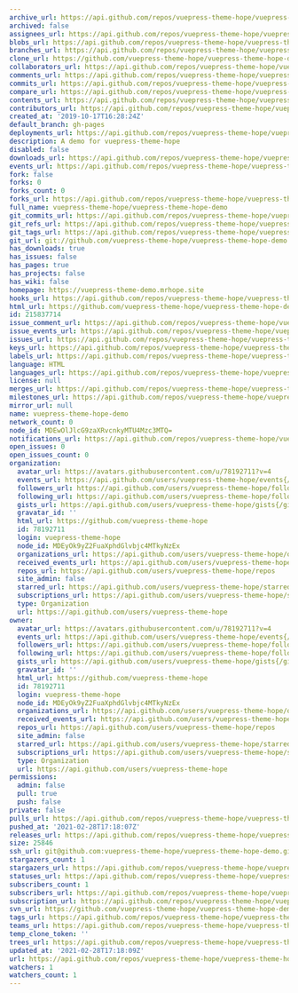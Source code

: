 ```yaml
---
archive_url: https://api.github.com/repos/vuepress-theme-hope/vuepress-theme-hope-demo/{archive_format}{/ref}
archived: false
assignees_url: https://api.github.com/repos/vuepress-theme-hope/vuepress-theme-hope-demo/assignees{/user}
blobs_url: https://api.github.com/repos/vuepress-theme-hope/vuepress-theme-hope-demo/git/blobs{/sha}
branches_url: https://api.github.com/repos/vuepress-theme-hope/vuepress-theme-hope-demo/branches{/branch}
clone_url: https://github.com/vuepress-theme-hope/vuepress-theme-hope-demo.git
collaborators_url: https://api.github.com/repos/vuepress-theme-hope/vuepress-theme-hope-demo/collaborators{/collaborator}
comments_url: https://api.github.com/repos/vuepress-theme-hope/vuepress-theme-hope-demo/comments{/number}
commits_url: https://api.github.com/repos/vuepress-theme-hope/vuepress-theme-hope-demo/commits{/sha}
compare_url: https://api.github.com/repos/vuepress-theme-hope/vuepress-theme-hope-demo/compare/{base}...{head}
contents_url: https://api.github.com/repos/vuepress-theme-hope/vuepress-theme-hope-demo/contents/{+path}
contributors_url: https://api.github.com/repos/vuepress-theme-hope/vuepress-theme-hope-demo/contributors
created_at: '2019-10-17T16:28:24Z'
default_branch: gh-pages
deployments_url: https://api.github.com/repos/vuepress-theme-hope/vuepress-theme-hope-demo/deployments
description: A demo for vuepress-theme-hope
disabled: false
downloads_url: https://api.github.com/repos/vuepress-theme-hope/vuepress-theme-hope-demo/downloads
events_url: https://api.github.com/repos/vuepress-theme-hope/vuepress-theme-hope-demo/events
fork: false
forks: 0
forks_count: 0
forks_url: https://api.github.com/repos/vuepress-theme-hope/vuepress-theme-hope-demo/forks
full_name: vuepress-theme-hope/vuepress-theme-hope-demo
git_commits_url: https://api.github.com/repos/vuepress-theme-hope/vuepress-theme-hope-demo/git/commits{/sha}
git_refs_url: https://api.github.com/repos/vuepress-theme-hope/vuepress-theme-hope-demo/git/refs{/sha}
git_tags_url: https://api.github.com/repos/vuepress-theme-hope/vuepress-theme-hope-demo/git/tags{/sha}
git_url: git://github.com/vuepress-theme-hope/vuepress-theme-hope-demo.git
has_downloads: true
has_issues: false
has_pages: true
has_projects: false
has_wiki: false
homepage: https://vuepress-theme-demo.mrhope.site
hooks_url: https://api.github.com/repos/vuepress-theme-hope/vuepress-theme-hope-demo/hooks
html_url: https://github.com/vuepress-theme-hope/vuepress-theme-hope-demo
id: 215837714
issue_comment_url: https://api.github.com/repos/vuepress-theme-hope/vuepress-theme-hope-demo/issues/comments{/number}
issue_events_url: https://api.github.com/repos/vuepress-theme-hope/vuepress-theme-hope-demo/issues/events{/number}
issues_url: https://api.github.com/repos/vuepress-theme-hope/vuepress-theme-hope-demo/issues{/number}
keys_url: https://api.github.com/repos/vuepress-theme-hope/vuepress-theme-hope-demo/keys{/key_id}
labels_url: https://api.github.com/repos/vuepress-theme-hope/vuepress-theme-hope-demo/labels{/name}
language: HTML
languages_url: https://api.github.com/repos/vuepress-theme-hope/vuepress-theme-hope-demo/languages
license: null
merges_url: https://api.github.com/repos/vuepress-theme-hope/vuepress-theme-hope-demo/merges
milestones_url: https://api.github.com/repos/vuepress-theme-hope/vuepress-theme-hope-demo/milestones{/number}
mirror_url: null
name: vuepress-theme-hope-demo
network_count: 0
node_id: MDEwOlJlcG9zaXRvcnkyMTU4Mzc3MTQ=
notifications_url: https://api.github.com/repos/vuepress-theme-hope/vuepress-theme-hope-demo/notifications{?since,all,participating}
open_issues: 0
open_issues_count: 0
organization:
  avatar_url: https://avatars.githubusercontent.com/u/78192711?v=4
  events_url: https://api.github.com/users/vuepress-theme-hope/events{/privacy}
  followers_url: https://api.github.com/users/vuepress-theme-hope/followers
  following_url: https://api.github.com/users/vuepress-theme-hope/following{/other_user}
  gists_url: https://api.github.com/users/vuepress-theme-hope/gists{/gist_id}
  gravatar_id: ''
  html_url: https://github.com/vuepress-theme-hope
  id: 78192711
  login: vuepress-theme-hope
  node_id: MDEyOk9yZ2FuaXphdGlvbjc4MTkyNzEx
  organizations_url: https://api.github.com/users/vuepress-theme-hope/orgs
  received_events_url: https://api.github.com/users/vuepress-theme-hope/received_events
  repos_url: https://api.github.com/users/vuepress-theme-hope/repos
  site_admin: false
  starred_url: https://api.github.com/users/vuepress-theme-hope/starred{/owner}{/repo}
  subscriptions_url: https://api.github.com/users/vuepress-theme-hope/subscriptions
  type: Organization
  url: https://api.github.com/users/vuepress-theme-hope
owner:
  avatar_url: https://avatars.githubusercontent.com/u/78192711?v=4
  events_url: https://api.github.com/users/vuepress-theme-hope/events{/privacy}
  followers_url: https://api.github.com/users/vuepress-theme-hope/followers
  following_url: https://api.github.com/users/vuepress-theme-hope/following{/other_user}
  gists_url: https://api.github.com/users/vuepress-theme-hope/gists{/gist_id}
  gravatar_id: ''
  html_url: https://github.com/vuepress-theme-hope
  id: 78192711
  login: vuepress-theme-hope
  node_id: MDEyOk9yZ2FuaXphdGlvbjc4MTkyNzEx
  organizations_url: https://api.github.com/users/vuepress-theme-hope/orgs
  received_events_url: https://api.github.com/users/vuepress-theme-hope/received_events
  repos_url: https://api.github.com/users/vuepress-theme-hope/repos
  site_admin: false
  starred_url: https://api.github.com/users/vuepress-theme-hope/starred{/owner}{/repo}
  subscriptions_url: https://api.github.com/users/vuepress-theme-hope/subscriptions
  type: Organization
  url: https://api.github.com/users/vuepress-theme-hope
permissions:
  admin: false
  pull: true
  push: false
private: false
pulls_url: https://api.github.com/repos/vuepress-theme-hope/vuepress-theme-hope-demo/pulls{/number}
pushed_at: '2021-02-28T17:18:07Z'
releases_url: https://api.github.com/repos/vuepress-theme-hope/vuepress-theme-hope-demo/releases{/id}
size: 25846
ssh_url: git@github.com:vuepress-theme-hope/vuepress-theme-hope-demo.git
stargazers_count: 1
stargazers_url: https://api.github.com/repos/vuepress-theme-hope/vuepress-theme-hope-demo/stargazers
statuses_url: https://api.github.com/repos/vuepress-theme-hope/vuepress-theme-hope-demo/statuses/{sha}
subscribers_count: 1
subscribers_url: https://api.github.com/repos/vuepress-theme-hope/vuepress-theme-hope-demo/subscribers
subscription_url: https://api.github.com/repos/vuepress-theme-hope/vuepress-theme-hope-demo/subscription
svn_url: https://github.com/vuepress-theme-hope/vuepress-theme-hope-demo
tags_url: https://api.github.com/repos/vuepress-theme-hope/vuepress-theme-hope-demo/tags
teams_url: https://api.github.com/repos/vuepress-theme-hope/vuepress-theme-hope-demo/teams
temp_clone_token: ''
trees_url: https://api.github.com/repos/vuepress-theme-hope/vuepress-theme-hope-demo/git/trees{/sha}
updated_at: '2021-02-28T17:18:09Z'
url: https://api.github.com/repos/vuepress-theme-hope/vuepress-theme-hope-demo
watchers: 1
watchers_count: 1
---
```


